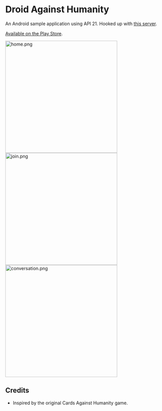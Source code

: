 # Droid Against Humanity

An Android sample application using API 21. Hooked up with [this server](https://github.com/acadet/socket-against-humanity).

[Available on the Play Store](https://play.google.com/store/apps/details?id=com.adriencadet.droidagainsthumanity).

<img src="https://raw.githubusercontent.com/acadet/droid-against-humanity/master/screenshots/home.png" alt="home.png" width="350px">

<img src="https://raw.githubusercontent.com/acadet/droid-against-humanity/master/screenshots/join.png" alt="join.png" width="350px">

<img src="https://raw.githubusercontent.com/acadet/droid-against-humanity/master/screenshots/conversation.png" alt="conversation.png" width="350px">

## Credits

* Inspired by the original Cards Against Humanity game.
